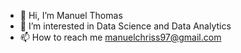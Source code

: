 - 👋 Hi, I’m Manuel Thomas
- 👀 I’m interested in Data Science and Data Analytics
- 📫 How to reach me manuelchriss97@gmail.com
<!---
m13chriss/m13chriss is a ✨ special ✨ repository because its `README.md` (this file) appears on your GitHub profile.
You can click the Preview link to take a look at your changes.
--->
